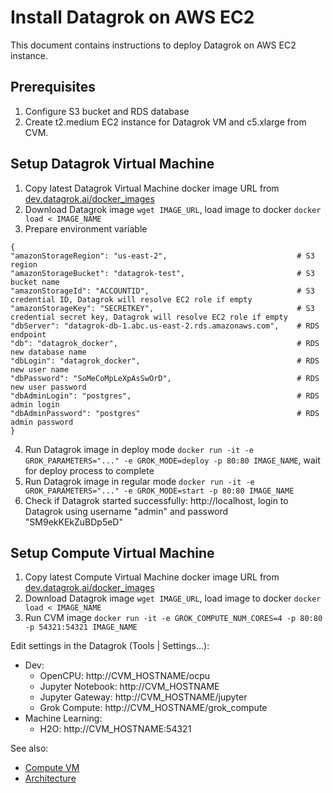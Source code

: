 <!-- TITLE: Install Datagrok on AWS EC2 -->
<!-- SUBTITLE: -->

# Install Datagrok on AWS EC2

This document contains instructions to deploy Datagrok on AWS EC2 instance.

## Prerequisites

1. Configure S3 bucket and RDS database
2. Create t2.medium EC2 instance for Datagrok VM and c5.xlarge from CVM.

## Setup Datagrok Virtual Machine

1. Copy latest Datagrok Virtual Machine docker image URL from [dev.datagrok.ai/docker_images](https://dev.datagrok.ai/docker_images)
2. Download Datagrok image `wget IMAGE_URL`, load image to docker `docker load < IMAGE_NAME`
3. Prepare environment variable
 ```GROK_PARAMETERS
{
"amazonStorageRegion": "us-east-2",                             # S3 region
"amazonStorageBucket": "datagrok-test",                         # S3 bucket name
"amazonStorageId": "ACCOUNTID",                                 # S3 credential ID, Datagrok will resolve EC2 role if empty
"amazonStorageKey": "SECRETKEY",                                # S3 credential secret key, Datagrok will resolve EC2 role if empty
"dbServer": "datagrok-db-1.abc.us-east-2.rds.amazonaws.com",    # RDS endpoint
"db": "datagrok_docker",                                        # RDS new database name
"dbLogin": "datagrok_docker",                                   # RDS new user name
"dbPassword": "SoMeCoMpLeXpAsSwOrD",                            # RDS new user password
"dbAdminLogin": "postgres",                                     # RDS admin login
"dbAdminPassword": "postgres"                                   # RDS admin password
}
```
4. Run Datagrok image in deploy mode
`docker run -it -e GROK_PARAMETERS="..." -e GROK_MODE=deploy -p 80:80 IMAGE_NAME`, wait for deploy process to complete
5. Run Datagrok image in regular mode
`docker run -it -e GROK_PARAMETERS="..." -e GROK_MODE=start -p 80:80 IMAGE_NAME`
6. Check if Datagrok started successfully: http://localhost, login to Datagrok using username "admin" and password "SM9ekKEkZuBDp5eD"

## Setup Compute Virtual Machine

1. Copy latest Compute Virtual Machine docker image URL from [dev.datagrok.ai/docker_images](https://dev.datagrok.ai/docker_images)
2. Download Datagrok image `wget IMAGE_URL`, load image to docker `docker load < IMAGE_NAME`
3. Run CVM image `docker run -it -e GROK_COMPUTE_NUM_CORES=4 -p 80:80 -p 54321:54321 IMAGE_NAME`

Edit settings in the Datagrok (Tools | Settings...):
* Dev:
    * OpenCPU: http://CVM_HOSTNAME/ocpu
    * Jupyter Notebook: http://CVM_HOSTNAME
    * Jupyter Gateway: http://CVM_HOSTNAME/jupyter
    * Grok Compute: http://CVM_HOSTNAME/grok_compute
* Machine Learning:
    * H2O: http://CVM_HOSTNAME:54321

See also:
* [Compute VM](../../compute/compute-vm.md)
* [Architecture](architecture.md#application)
